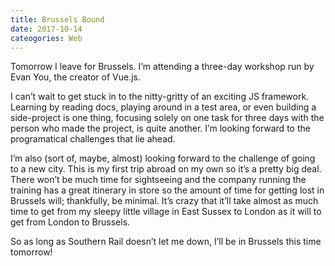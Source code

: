 ```yaml
---
title: Brussels Bound
date: 2017-10-14
cateogories: Web
---
```


Tomorrow I leave for Brussels. I’m attending a three-day workshop run by Evan You, the creator of Vue.js.

I can’t wait to get stuck in to the nitty-gritty of an exciting JS framework. Learning by reading docs, playing around in a test area, or even building a side-project is one thing, focusing solely on one task for three days with the person who made the project, is quite another. I’m looking forward to the programatical challenges that lie ahead.

I’m also (sort of, maybe, almost) looking forward to the challenge of going to a new city. This is my first trip abroad on my own so it’s a pretty big deal. There won’t be much time for sightseeing and the company running the training has a great itinerary in store so the amount of time for getting lost in Brussels will; thankfully, be minimal. It’s crazy that it’ll take almost as much time to get from my sleepy little village in East Sussex to London as it will to get from London to Brussels.

So as long as Southern Rail doesn’t let me down, I’ll be in Brussels this time tomorrow!
